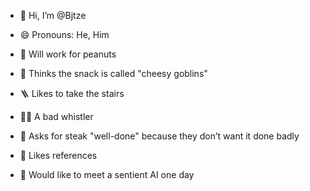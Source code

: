 - 👋 Hi, I’m @Bjtze
- 😄 Pronouns: He, Him

- 🥜 Will work for peanuts
- 🍤 Thinks the snack is called "cheesy goblins"
- 🪜 Likes to take the stairs
- 😮‍💨 A bad whistler
- 🥩 Asks for steak "well-done" because they don’t want it done badly

- 🏥 Likes references

- 🤖 Would like to meet a sentient AI one day

<!---
Bjtze/Bjtze is a ✨ special ✨ repository because its `README.md` (this file) appears on your GitHub profile.
You can click the Preview link to take a look at your changes.
--->
